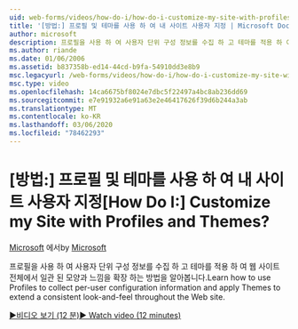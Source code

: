 ```yaml
---
uid: web-forms/videos/how-do-i/how-do-i-customize-my-site-with-profiles-and-themes
title: '[방법:] 프로필 및 테마를 사용 하 여 내 사이트 사용자 지정 | Microsoft Docs'
author: microsoft
description: 프로필을 사용 하 여 사용자 단위 구성 정보를 수집 하 고 테마를 적용 하 여 웹 사이트 전체에서 일관 된 모양과 느낌을 확장 하는 방법을 알아봅니다.
ms.author: riande
ms.date: 01/06/2006
ms.assetid: b837358b-ed14-44cd-b9fa-54910dd3e8b9
msc.legacyurl: /web-forms/videos/how-do-i/how-do-i-customize-my-site-with-profiles-and-themes
msc.type: video
ms.openlocfilehash: 14ca6675bf8024e7dbc5f22497a4bc8ab236dd69
ms.sourcegitcommit: e7e91932a6e91a63e2e46417626f39d6b244a3ab
ms.translationtype: MT
ms.contentlocale: ko-KR
ms.lasthandoff: 03/06/2020
ms.locfileid: "78462293"
---
```

# <a name="how-do-i-customize-my-site-with-profiles-and-themes"></a><span data-ttu-id="c763f-104">[방법:] 프로필 및 테마를 사용 하 여 내 사이트 사용자 지정</span><span class="sxs-lookup"><span data-stu-id="c763f-104">[How Do I:] Customize my Site with Profiles and Themes?</span></span>

<span data-ttu-id="c763f-105">[Microsoft](https://github.com/microsoft) 에서</span><span class="sxs-lookup"><span data-stu-id="c763f-105">by [Microsoft](https://github.com/microsoft)</span></span>

<span data-ttu-id="c763f-106">프로필을 사용 하 여 사용자 단위 구성 정보를 수집 하 고 테마를 적용 하 여 웹 사이트 전체에서 일관 된 모양과 느낌을 확장 하는 방법을 알아봅니다.</span><span class="sxs-lookup"><span data-stu-id="c763f-106">Learn how to use Profiles to collect per-user configuration information and apply Themes to extend a consistent look-and-feel throughout the Web site.</span></span>

[<span data-ttu-id="c763f-107">&#9654;비디오 보기 (12 분)</span><span class="sxs-lookup"><span data-stu-id="c763f-107">&#9654; Watch video (12 minutes)</span></span>](https://channel9.msdn.com/Blogs/ASP-NET-Site-Videos/how-do-i-customize-my-site-with-profiles-and-themes)
